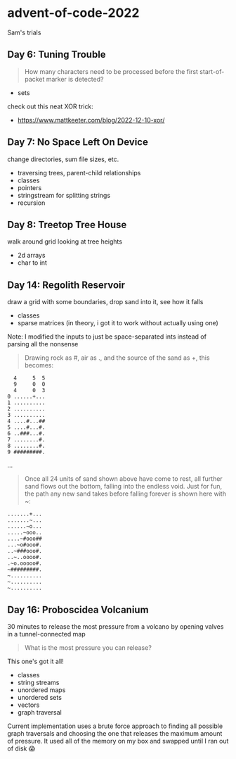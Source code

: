 # advent-of-code-2022

Sam's trials

## Day 6: Tuning Trouble

> How many characters need to be processed before the first start-of-packet marker is detected?

- sets

check out this neat XOR trick:

- https://www.mattkeeter.com/blog/2022-12-10-xor/

## Day 7: No Space Left On Device

change directories, sum file sizes, etc.

- traversing trees, parent-child relationships
- classes
- pointers
- stringstream for splitting strings
- recursion

## Day 8: Treetop Tree House

walk around grid looking at tree heights

- 2d arrays
- char to int

## Day 14: Regolith Reservoir

draw a grid with some boundaries, drop sand into it, see how it falls

- classes
- sparse matrices (in theory, i got it to work without actually using one)

Note: I modified the inputs to just be space-separated ints instead of parsing all the nonsense

> Drawing rock as #, air as ., and the source of the sand as +, this becomes:

```
  4     5  5
  9     0  0
  4     0  3
0 ......+...
1 ..........
2 ..........
3 ..........
4 ....#...##
5 ....#...#.
6 ..###...#.
7 ........#.
8 ........#.
9 #########.
```

...

> Once all 24 units of sand shown above have come to rest, all further sand flows out the bottom, falling into the endless void. Just for fun, the path any new sand takes before falling forever is shown here with ~:

```
.......+...
.......~...
......~o...
.....~ooo..
....~#ooo##
...~o#ooo#.
..~###ooo#.
..~..oooo#.
.~o.ooooo#.
~#########.
~..........
~..........
~..........
```

## Day 16: Proboscidea Volcanium

30 minutes to release the most pressure from a volcano by opening valves in a tunnel-connected map

> What is the most pressure you can release?

This one's got it all!

- classes
- string streams
- unordered maps
- unordered sets
- vectors
- graph traversal

Current implementation uses a brute force approach to finding all possible graph traversals and choosing the one that releases the maximum amount of pressure. It used all of the memory on my box and swapped until I ran out of disk :scream:

